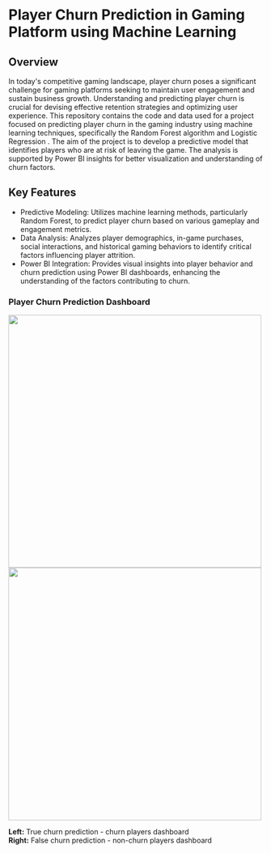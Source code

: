 # Player Churn Prediction in Gaming Platform using Machine Learning

## Overview
In today's competitive gaming landscape, player churn poses a significant challenge for gaming platforms seeking to maintain user engagement and sustain business growth. Understanding and predicting player churn is crucial for devising effective retention strategies and optimizing user experience.
This repository contains the code and data used for a project focused on predicting player churn in the gaming industry using machine learning techniques, specifically the Random Forest algorithm and Logistic Regression . The aim of the project is to develop a predictive model that identifies players who are at risk of leaving the game. The analysis is supported by Power BI insights for better visualization and understanding of churn factors.

## Key Features
- Predictive Modeling: Utilizes machine learning methods, particularly Random Forest, to predict player churn based on various gameplay and engagement metrics.
- Data Analysis: Analyzes player demographics, in-game purchases, social interactions, and historical gaming behaviors to identify critical factors influencing player attrition.
- Power BI Integration: Provides visual insights into player behavior and churn prediction using Power BI dashboards, enhancing the understanding of the factors contributing to churn.

### Player Churn Prediction Dashboard

<p float="left">
  <img src="https://github.com/user-attachments/assets/e58438a5-ef46-45b1-9609-49411a13f623" width="500" />
  <img src="https://github.com/user-attachments/assets/0ffc8ca0-5578-4656-a206-62108df7f6ba" width="500" /> 
</p>

**Left:** True churn prediction - churn players dashboard  
**Right:** False churn prediction - non-churn players dashboard

